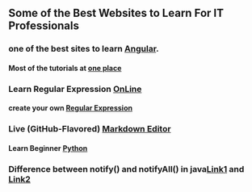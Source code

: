 ## Some of the Best Websites to Learn For IT Professionals

### one of the best sites to learn [Angular](https://codecraft.tv/courses/angular/).
#### Most of the tutorials at [one place](https://www.w3resource.com/)
### Learn Regular Expression [OnLine](https://regexone.com/)
#### create your own [Regular Expression](https://regexr.com)
### Live (GitHub-Flavored) [Markdown Editor](https://jbt.github.io/markdown-editor/)
#### Learn Beginner [Python](https://www.datacamp.com/home)
### Difference between notify() and notifyAll() in java[Link1](https://www.geeksforgeeks.org/difference-notify-notifyall-java/) and [Link2](https://stackoverflow.com/questions/37026/java-notify-vs-notifyall-all-over-again)
